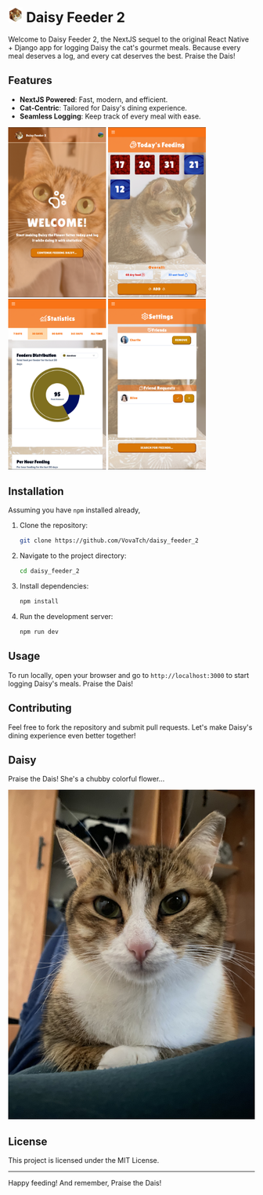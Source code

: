 # <img src="/public/images/daisy-hexagon.png" alt="icon" width="30" /> Daisy Feeder 2

Welcome to Daisy Feeder 2, the NextJS sequel to the original React Native + Django app for logging Daisy the cat's gourmet meals. Because every meal deserves a log, and every cat deserves the best. Praise the Dais!

## Features

- **NextJS Powered**: Fast, modern, and efficient.
- **Cat-Centric**: Tailored for Daisy's dining experience.
- **Seamless Logging**: Keep track of every meal with ease.

<p algin="center">
    <img src="/public/promotional/screen-1.png" alt="Landing Page" width="200" />
    <img src="/public/promotional/screen-2.png" alt="Main Page" width="200" />
    <img src="/public/promotional/screen-3.png" alt="Statistics Page" width="200" />
    <img src="/public/promotional/screen-4.png" alt="Friends Page" width="200" />
</p>



## Installation

Assuming you have `npm` installed already,

1. Clone the repository:
    ```bash
    git clone https://github.com/VovaTch/daisy_feeder_2
    ```
2. Navigate to the project directory:
    ```bash
    cd daisy_feeder_2
    ```
3. Install dependencies:
    ```bash
    npm install
    ```
4. Run the development server:
    ```bash
    npm run dev
    ```

## Usage

To run locally, open your browser and go to `http://localhost:3000` to start logging Daisy's meals. Praise the Dais!

## Contributing

Feel free to fork the repository and submit pull requests. Let's make Daisy's dining experience even better together!

## Daisy

Praise the Dais! She's a chubby colorful flower...

![Daisy](/public/images/daisy-drawer.jpg)

## License

This project is licensed under the MIT License.

---

Happy feeding! And remember, Praise the Dais!

